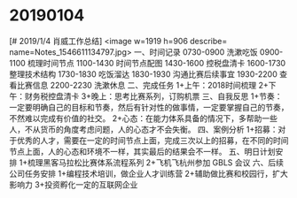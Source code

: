 # 20190104

[# 2019/1/4 肖威工作总结]
<image w=1919 h=906 describe= name=Notes_1546611134797.jpg>
一、时间记录
0730-0900 洗漱吃饭
0900-1100 梳理时间节点
1100-1430 时间节点配图
1430-1600 控税盘清卡
1600-1730 整理技术结构
1730-1830 吃饭溜达
1830-1930 沟通比赛后续事宜
1930-2200 查看比赛信息
2200-2230 洗漱休息
二、完成任务
1+上午：2018时间梳理
2+下午：财务税控盘清卡
3+晚上：思考比赛系列，订购机票
三、自我反思
1+节奏：一定要明确自己的目标和节奏，然后有针对性的做事情，一定要掌握自己的节奏，不然难以完成有价值的社交。
2+心态：在能力体系具备的情况下，多帮助一些人，不从货币的角度考虑问题，人的心态才不会失衡。
四、案例分析
1+招募：对于优秀的人才，需要在一定的时间节点上面，完成三次以上的招募，在不同的时间节点上面，人的心态和环境不一样，其实最后的结果会不一样。
五、明日计划安排
1+梳理黑客马拉松比赛体系流程系列
2+飞机飞杭州参加 GBLS 会议
六、后续公司任务安排
1+编程技术培训，做企业人才训练营
2+辅助做比赛和校园行，扩大影响力
3+投资孵化一定的互联网企业
